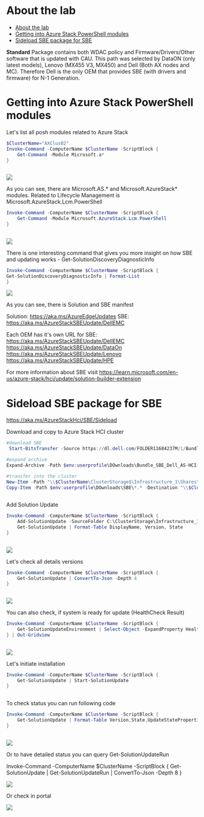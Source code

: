 # About the lab

<!-- TOC -->

- [About the lab](#about-the-lab)
- [Getting into Azure Stack PowerShell modules](#getting-into-azure-stack-powershell-modules)
- [Sideload SBE package for SBE](#sideload-sbe-package-for-sbe)

<!-- /TOC -->

**Standard**
    Package contains both WDAC policy and Firmware/Drivers/Other software that is updated with CAU.
    This path was selected by DataON (only latest models), Lenovo (MX455 V3, MX450) and Dell (Both AX nodes and MC). Therefore Dell is the only OEM that provides SBE (with drivers and firmware) for N-1 Generation.


# Getting into Azure Stack PowerShell modules

Let's list all posh modules related to Azure Stack

```PowerShell
$ClusterName="AXClus02"
Invoke-Command -ComputerName $ClusterName -ScriptBlock {
    Get-Command -Module Microsoft.a*
}
 
```

![](./media/powershell01.png)

As you can see, there are Microsoft.AS.* and Microsoft.AzureStack* modules. Related to Lifecycle Management is Microsoft.AzureStack.Lcm.PowerShell

```PowerShell
Invoke-Command -ComputerName $ClusterName -ScriptBlock {
    Get-Command -Module Microsoft.AzureStack.Lcm.PowerShell
}
 
```

![](./media/powershell02.png)

There is one interesting command that gives you more insight on how SBE and updating works - Get-SolutionDiscoveryDiagnosticInfo

```PowerShell
Invoke-Command -ComputerName $ClusterName -ScriptBlock {
Get-SolutionDiscoveryDiagnosticInfo | Format-List
}

```

![](./media/powershell03.png)

As you can see, there is Solution and SBE manifest

Solution:   https://aka.ms/AzureEdgeUpdates
SBE:        https://aka.ms/AzureStackSBEUpdate/DellEMC

Each OEM has it's own URL for SBE:
https://aka.ms/AzureStackSBEUpdate/DellEMC
https://aka.ms/AzureStackSBEUpdate/DataOn
https://aka.ms/AzureStackSBEUpdate/Lenovo
https://aka.ms/AzureStackSBEUpdate/HPE

For more information about SBE visit https://learn.microsoft.com/en-us/azure-stack/hci/update/solution-builder-extension


# Sideload SBE package for SBE

https://aka.ms/AzureStackHci/SBE/Sideload


Download and copy to Azure Stack HCI cluster

```PowerShell
#download SBE
 Start-BitsTransfer -Source https://dl.dell.com/FOLDER11684237M/1/Bundle_SBE_Dell_AS-HCI-AX_4.1.2405.2001.zip -Destination $env:userprofile\DOwnloads\Bundle_SBE_Dell_AS-HCI-AX_4.1.2405.2001.zip

#expand archive
Expand-Archive -Path $env:userprofile\DOwnloads\Bundle_SBE_Dell_AS-HCI-AX_4.1.2405.2001.zip -DestinationPath $env:userprofile\DOwnloads\SBE

#transfer into the cluster
New-Item -Path "\\$ClusterName\ClusterStorage$\Infrastructure_1\Shares\SU1_Infrastructure_1" -Name sideload -ItemType Directory -ErrorAction Ignore
Copy-Item -Path $env:userprofile\DOwnloads\SBE\*.* -Destination "\\$ClusterName\ClusterStorage$\Infrastructure_1\Shares\SU1_Infrastructure_1\sideload"
 
```

Add Solution Update

```PowerShell
Invoke-Command -ComputerName $ClusterName -ScriptBlock {
    Add-SolutionUpdate -SourceFolder C:\ClusterStorage\Infrastructure_1\Shares\SU1_Infrastructure_1\sideload
    Get-SolutionUpdate | Format-Table DisplayName, Version, State 
}
 
```

![](./media/powershell04.png)


Let's check all details versions

```PowerShell
Invoke-Command -ComputerName $ClusterName -ScriptBlock {
    Get-SolutionUpdate | ConvertTo-Json -Depth 4
}
 
```

![](./media/powershell05.png)

You can also check, if system is ready for update (HealthCheck Result)


```PowerShell
Invoke-Command -ComputerName $ClusterName -ScriptBlock {
    Get-SolutionUpdateEnvironment | Select-Object -ExpandProperty HealthCheckResult
} | Out-Gridview
 
```


![](./media/powershell07.png)


Let's initiate installation

```PowerShell
Invoke-Command -ComputerName $ClusterName -ScriptBlock {
    Get-SolutionUpdate | Start-SolutionUpdate
}
 
```

To check status you can run following code


```PowerShell
Invoke-Command -ComputerName $ClusterName -ScriptBlock {
    Get-SolutionUpdate | Format-Table Version,State,UpdateStateProperties,HealthState
}
 
```

![](./media/powershell06.png)

Or to have detailed status you can query Get-SolutionUpdateRun

Invoke-Command -ComputerName $ClusterName -ScriptBlock {
    Get-SolutionUpdate | Get-SolutionUpdateRun  | ConvertTo-Json -Depth 8
}


![](./media/powershell08.png)

Or check in portal


![](./media/edge01.png)